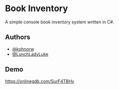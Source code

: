 
# Book Inventory

A simple console book inventory system written in C#.


## Authors

- [@kohnorw](https://www.github.com/kohnorw)
- [@LunchLadyLuke](https://github.com/LunchLadyLuke)


## Demo

https://onlinegdb.com/SurF4TBHy

